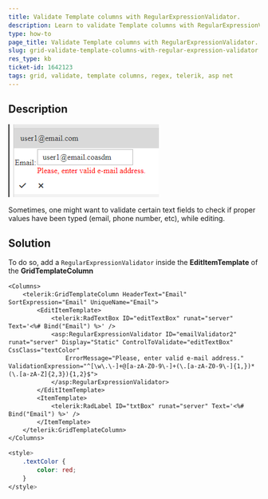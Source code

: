 ```yaml
---
title: Validate Template columns with RegularExpressionValidator.
description: Learn to validate Template columns with RegularExpressionValidator
type: how-to
page_title: Validate Template columns with RegularExpressionValidator. | RadGrid
slug: grid-validate-template-columns-with-regular-expression-validator
res_type: kb
ticket-id: 1642123
tags: grid, validate, template columns, regex, telerik, asp net
---
```


## Description

![Invalid Email](images/invalid-email.png "Invalid Email")

Sometimes, one might want to validate certain text fields to check if proper values have been typed (email, phone number, etc), while editing.

## Solution

To do so, add a `RegularExpressionValidator` inside the **EditItemTemplate** of the **GridTemplateColumn**

````ASP.NET
<Columns>
    <telerik:GridTemplateColumn HeaderText="Email" SortExpression="Email" UniqueName="Email">
        <EditItemTemplate>
            <telerik:RadTextBox ID="editTextBox" runat="server" Text='<%# Bind("Email") %>' />
            <asp:RegularExpressionValidator ID="emailValidator2" runat="server" Display="Static" ControlToValidate="editTextBox" CssClass="textColor"
                ErrorMessage="Please, enter valid e-mail address." ValidationExpression="^[\w\.\-]+@[a-zA-Z0-9\-]+(\.[a-zA-Z0-9\-]{1,})*(\.[a-zA-Z]{2,3}){1,2}$">
            </asp:RegularExpressionValidator>
        </EditItemTemplate>
        <ItemTemplate>
            <telerik:RadLabel ID="txtBox" runat="server" Text='<%# Bind("Email") %>' />
        </ItemTemplate>
    </telerik:GridTemplateColumn>
</Columns>
````
````CSS
<style>
    .textColor {
        color: red;
    }
</style>
````
  
   